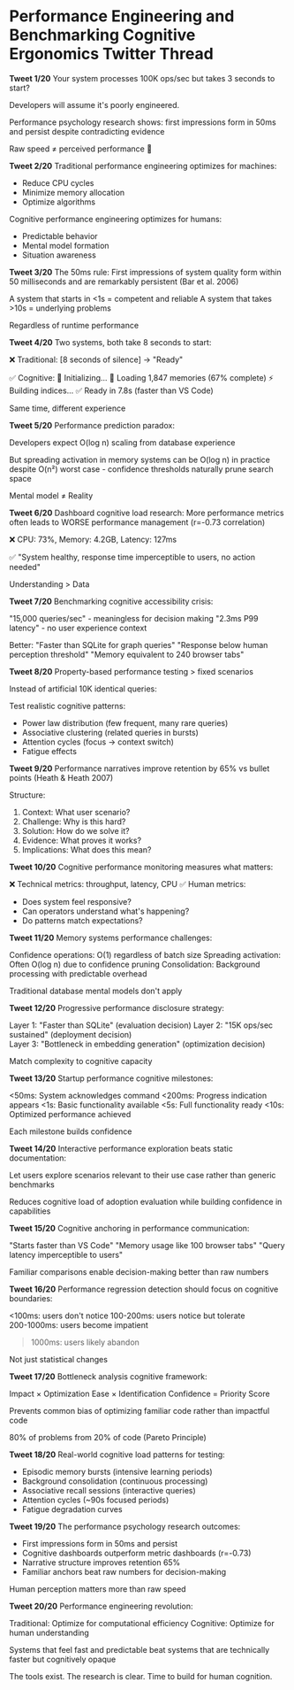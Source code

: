 # Performance Engineering and Benchmarking Cognitive Ergonomics Twitter Thread

**Tweet 1/20**
Your system processes 100K ops/sec but takes 3 seconds to start?

Developers will assume it's poorly engineered.

Performance psychology research shows: first impressions form in 50ms and persist despite contradicting evidence

Raw speed ≠ perceived performance 🧵

**Tweet 2/20**
Traditional performance engineering optimizes for machines:
- Reduce CPU cycles  
- Minimize memory allocation
- Optimize algorithms

Cognitive performance engineering optimizes for humans:
- Predictable behavior
- Mental model formation
- Situation awareness

**Tweet 3/20**
The 50ms rule: First impressions of system quality form within 50 milliseconds and are remarkably persistent (Bar et al. 2006)

A system that starts in <1s = competent and reliable
A system that takes >10s = underlying problems

Regardless of runtime performance

**Tweet 4/20**
Two systems, both take 8 seconds to start:

❌ Traditional: [8 seconds of silence] → "Ready"

✅ Cognitive: 
🚀 Initializing...
🧠 Loading 1,847 memories (67% complete)
⚡ Building indices...
✅ Ready in 7.8s (faster than VS Code)

Same time, different experience

**Tweet 5/20**
Performance prediction paradox:

Developers expect O(log n) scaling from database experience

But spreading activation in memory systems can be O(log n) in practice despite O(n²) worst case - confidence thresholds naturally prune search space

Mental model ≠ Reality

**Tweet 6/20**
Dashboard cognitive load research: More performance metrics often leads to WORSE performance management (r=-0.73 correlation)

❌ CPU: 73%, Memory: 4.2GB, Latency: 127ms

✅ "System healthy, response time imperceptible to users, no action needed"

Understanding > Data

**Tweet 7/20**
Benchmarking cognitive accessibility crisis:

"15,000 queries/sec" - meaningless for decision making
"2.3ms P99 latency" - no user experience context

Better:
"Faster than SQLite for graph queries"
"Response below human perception threshold"
"Memory equivalent to 240 browser tabs"

**Tweet 8/20**
Property-based performance testing > fixed scenarios

Instead of artificial 10K identical queries:

Test realistic cognitive patterns:
- Power law distribution (few frequent, many rare queries)
- Associative clustering (related queries in bursts)  
- Attention cycles (focus → context switch)
- Fatigue effects

**Tweet 9/20**
Performance narratives improve retention by 65% vs bullet points (Heath & Heath 2007)

Structure:
1. Context: What user scenario?
2. Challenge: Why is this hard?
3. Solution: How do we solve it?
4. Evidence: What proves it works?
5. Implications: What does this mean?

**Tweet 10/20**
Cognitive performance monitoring measures what matters:

❌ Technical metrics: throughput, latency, CPU
✅ Human metrics: 
- Does system feel responsive?
- Can operators understand what's happening?
- Do patterns match expectations?

**Tweet 11/20**
Memory systems performance challenges:

Confidence operations: O(1) regardless of batch size
Spreading activation: Often O(log n) due to confidence pruning
Consolidation: Background processing with predictable overhead

Traditional database mental models don't apply

**Tweet 12/20**
Progressive performance disclosure strategy:

Layer 1: "Faster than SQLite" (evaluation decision)
Layer 2: "15K ops/sec sustained" (deployment decision)  
Layer 3: "Bottleneck in embedding generation" (optimization decision)

Match complexity to cognitive capacity

**Tweet 13/20**
Startup performance cognitive milestones:

<50ms: System acknowledges command
<200ms: Progress indication appears
<1s: Basic functionality available
<5s: Full functionality ready
<10s: Optimized performance achieved

Each milestone builds confidence

**Tweet 14/20**
Interactive performance exploration beats static documentation:

Let users explore scenarios relevant to their use case rather than generic benchmarks

Reduces cognitive load of adoption evaluation while building confidence in capabilities

**Tweet 15/20**
Cognitive anchoring in performance communication:

"Starts faster than VS Code"
"Memory usage like 100 browser tabs"
"Query latency imperceptible to users"

Familiar comparisons enable decision-making better than raw numbers

**Tweet 16/20**
Performance regression detection should focus on cognitive boundaries:

<100ms: users don't notice
100-200ms: users notice but tolerate  
200-1000ms: users become impatient
>1000ms: users likely abandon

Not just statistical changes

**Tweet 17/20**
Bottleneck analysis cognitive framework:

Impact × Optimization Ease × Identification Confidence = Priority Score

Prevents common bias of optimizing familiar code rather than impactful code

80% of problems from 20% of code (Pareto Principle)

**Tweet 18/20**
Real-world cognitive load patterns for testing:

- Episodic memory bursts (intensive learning periods)
- Background consolidation (continuous processing)
- Associative recall sessions (interactive queries)
- Attention cycles (~90s focused periods)
- Fatigue degradation curves

**Tweet 19/20**
The performance psychology research outcomes:

- First impressions form in 50ms and persist
- Cognitive dashboards outperform metric dashboards (r=-0.73)
- Narrative structure improves retention 65%
- Familiar anchors beat raw numbers for decision-making

Human perception matters more than raw speed

**Tweet 20/20**
Performance engineering revolution:

Traditional: Optimize for computational efficiency
Cognitive: Optimize for human understanding

Systems that feel fast and predictable beat systems that are technically faster but cognitively opaque

The tools exist. The research is clear. Time to build for human cognition.